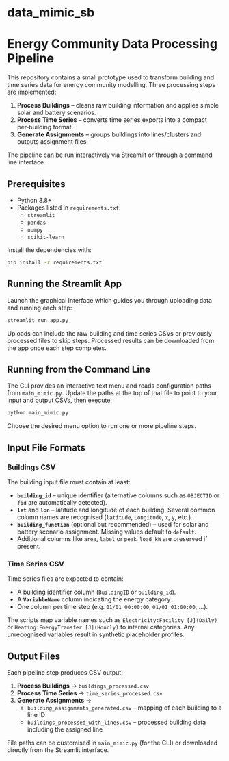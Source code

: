 # data_mimic_sb
# Energy Community Data Processing Pipeline

This repository contains a small prototype used to transform building and time series data for energy community modelling.  Three processing steps are implemented:

1. **Process Buildings** – cleans raw building information and applies simple solar and battery scenarios.
2. **Process Time Series** – converts time series exports into a compact per‑building format.
3. **Generate Assignments** – groups buildings into lines/clusters and outputs assignment files.

The pipeline can be run interactively via Streamlit or through a command line interface.

## Prerequisites

- Python 3.8+
- Packages listed in `requirements.txt`:
  - `streamlit`
  - `pandas`
  - `numpy`
  - `scikit-learn`

Install the dependencies with:

```bash
pip install -r requirements.txt
```

## Running the Streamlit App

Launch the graphical interface which guides you through uploading data and running each step:

```bash
streamlit run app.py
```

Uploads can include the raw building and time series CSVs or previously processed files to skip steps.
Processed results can be downloaded from the app once each step completes.

## Running from the Command Line

The CLI provides an interactive text menu and reads configuration paths from `main_mimic.py`.
Update the paths at the top of that file to point to your input and output CSVs, then execute:

```bash
python main_mimic.py
```

Choose the desired menu option to run one or more pipeline steps.

## Input File Formats

### Buildings CSV

The building input file must contain at least:

- **`building_id`** &ndash; unique identifier (alternative columns such as `OBJECTID` or `fid` are automatically detected).
- **`lat`** and **`lon`** &ndash; latitude and longitude of each building. Several common column names are recognised (`latitude`, `Longitude`, `x`, `y`, etc.).
- **`building_function`** (optional but recommended) &ndash; used for solar and battery scenario assignment. Missing values default to `default`.
- Additional columns like `area`, `label` or `peak_load_kW` are preserved if present.

### Time Series CSV

Time series files are expected to contain:

- A building identifier column (`BuildingID` or `building_id`).
- A **`VariableName`** column indicating the energy category.
- One column per time step (e.g. `01/01 00:00:00`, `01/01 01:00:00`, ...).

The scripts map variable names such as `Electricity:Facility [J](Daily)` or `Heating:EnergyTransfer [J](Hourly)` to internal categories.
Any unrecognised variables result in synthetic placeholder profiles.

## Output Files

Each pipeline step produces CSV output:

1. **Process Buildings** → `buildings_processed.csv`
2. **Process Time Series** → `time_series_processed.csv`
3. **Generate Assignments** →
   - `building_assignments_generated.csv` &ndash; mapping of each building to a line ID
   - `buildings_processed_with_lines.csv` &ndash; processed building data including the assigned line

File paths can be customised in `main_mimic.py` (for the CLI) or downloaded directly from the Streamlit interface.
